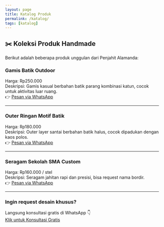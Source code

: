 ```yaml
---  
layout: page  
title: Katalog Produk  
permalink: /katalog/  
tags: [katalog]  
---  
```

  
## ✂️ Koleksi Produk Handmade  
  
Berikut adalah beberapa produk unggulan dari Penjahit Alamanda:  
  
### Gamis Batik Outdoor    
Harga: Rp250.000    
Deskripsi: Gamis kasual berbahan batik parang kombinasi katun, cocok untuk aktivitas luar ruang.    
👉 [Pesan via WhatsApp](https://wa.me/6288801758800)  
  
---  
  
### Outer Ringan Motif Batik    
Harga: Rp180.000    
Deskripsi: Outer layer santai berbahan batik halus, cocok dipadukan dengan kaos polos.    
👉 [Pesan via WhatsApp](https://wa.me/6288801758800)  
  
---  
  
### Seragam Sekolah SMA Custom    
Harga: Rp160.000 / stel    
Deskripsi: Seragam jahitan rapi dan presisi, bisa request nama bordir.    
👉 [Pesan via WhatsApp](https://wa.me/6288801758800)  
  
---  
  
### Ingin request desain khusus?    
Langsung konsultasi gratis di WhatsApp 👇    
[Klik untuk Konsultasi Gratis](https://wa.me/6288801758800)
 
